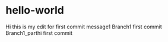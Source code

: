 # hello-world
Hi this is my edit for first commit message1
Branch1 first commit
Branch1_parthi first commit